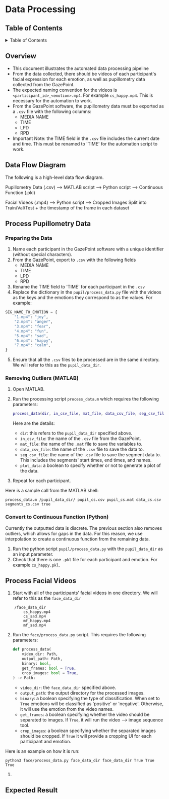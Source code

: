 # Data Processing

## Table of Contents
<details>
  <summary>Table of Contents</summary>
  <ol>
    <li>
      <a href="#about-the-project">About The Project</a>
    </li>
    <li><a href="#roadmap">Roadmap</a></li>
    <li><a href="#references">References</a></li>
  </ol>
</details>

## Overview
- This document illustrates the automated data processing pipeline
- From the data collected, there should be videos of each participant's facial expression for each emotion, as well as pupillometry data collected from the GazePoint.
- The expected naming convention for the videos is `<participant_id>_<emotion>.mp4`. For example
`cs_happy.mp4`. This is necessary for the automation to work.
- From the GazePoint software, the pupillometry data must be exported as a `.csv` file with the following columns:
  - MEDIA NAME
  - TIME 
  - LPD
  - RPD
- Important Note: the TIME field in the `.csv` file includes the current date and time. This must be renamed to 'TIME' for the automation script to work.

## Data Flow Diagram
The following is a high-level data flow diagram.

Pupillometry Data (.csv) --> MATLAB script --> Python script --> Continuous Function (.pkl)

Facial Videos (.mp4) --> Python script --> Cropped Images Split into Train/Val/Test + the timestamp of the frame in each dataset

## Process Pupillometry Data

### Preparing the Data
1. Name each participant in the GazePoint software with a unique identifier (without special characters). 
2. From the GazePoint, export to `.csv` with the following fields
   - MEDIA NAME
   - TIME
   - LPD
   - RPD
3. Rename the TIME field to 'TIME' for each participant in the `.csv`
4. Replace the dictionary in the `pupil/process_data.py` file with the videos as the keys and the emotions they correspond to as the values. For example:
```python
SEG_NAME_TO_EMOTION = {
    "1.mp4": "joy",
    "2.mp4": "anger",
    "3.mp4": "fear",
    "4.mp4": "fun",
    "5.mp4": "sad",
    "6.mp4": "happy",
    "7.mp4": "calm",
}
```
5. Ensure that all the `.csv` files to be processed are in the same directory. We will refer to this as the `pupil_data_dir`.

### Removing Outliers (MATLAB)

1. Open MATLAB. 
2. Run the processing script `process_data.m` which requires the following parameters:

    ```m
    process_data(dir, in_csv_file, mat_file, data_csv_file, seg_csv_file, plot_data)
    ```
    Here are the details:
    - `dir`: this refers to the `pupil_data_dir` specified above.
    - `in_csv_file`: the name of the `.csv` file from the GazePoint.
    - `mat_file`: the name of the `.mat` file to save the variables to.
    - `data_csv_file`: the name of the `.csv` file to save the data to.
    - `seg_csv_file`: the name of the `.csv` file to save the segment data to. This includes the segments' start times, end times, and names.
    - `plot_data`: a boolean to specify whether or not to generate a plot of the data.
  
3. Repeat for each participant.

Here is a sample call from the MATLAB shell: 
```shell
process_data.m /pupil_data_dir/ pupil_cs.csv pupil_cs.mat data_cs.csv segments_cs.csv true 
```
### Convert to Continuous Function (Python)
Currently the outputted data is discrete. The previous section also removes outliers, which allows for gaps in the data. For this reason, we use interpolation to create a continuous function from the remaining data.

1. Run the python script `pupil/process_data.py` with the `pupil_data_dir` as an input parameter.
2. Check that there is one `.pkl` file for each participant and emotion. For example `cs_happy.pkl`. 

## Process Facial Videos

1. Start with all of the participants' facial videos in one directory. We will refer to this as the `face_data_dir`
```shell
    /face_data_dir
        cs_happy.mp4
        cs_sad.mp4
        mf_happy.mp4
        mf_sad.mp4
```
2. Run the `face/process_data.py` script. This requires the following parameters:
    ```python
    def process_data(
        video_dir: Path,
        output_path: Path,
        binary: bool,
        get_frames: bool = True,
        crop_images: bool = True,
    ) -> Path:
    ```
   - `video_dir`: the `face_data_dir` specified above.
   - `output_path`: the output directory for the processed images.
   - `binary`: a boolean specifying the type of classification. When set to `True` emotions will be classified as 'positive' or 'negative'. Otherwise, it will use the emotion from the video names.
   - `get_frames`: a boolean specifying whether the video should be separated to images. If `True`, it will run the video --> image sequence tool.
   - `crop_images`: a boolean specifying whether the separated images should be cropped. If `True` it will provide a cropping UI for each participant and emotion. 
  
Here is an example on how it is run:
```shell
python3 face/process_data.py face_data_dir face_data_dir True True True
```

1. 


## Expected Result